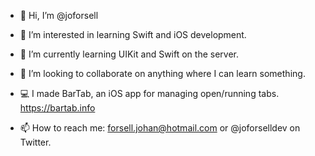 - 👋 Hi, I’m @joforsell
- 👀 I’m interested in learning Swift and iOS development.
- 🌱 I’m currently learning UIKit and Swift on the server.
- 💞️ I’m looking to collaborate on anything where I can learn something.
- 💻 I made BarTab, an iOS app for managing open/running tabs. https://bartab.info

- 📫 How to reach me: forsell.johan@hotmail.com or @joforselldev on Twitter.

